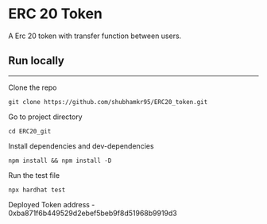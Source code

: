 # ERC 20 Token

A Erc 20 token with transfer function between users.

## Run locally

---

Clone the repo

```
git clone https://github.com/shubhamkr95/ERC20_token.git
```

Go to project directory

```
cd ERC20_git
```

Install dependencies and dev-dependencies

```
npm install && npm install -D
```

Run the test file

```
npx hardhat test
```

Deployed Token address - 0xba871f6b449529d2ebef5beb9f8d51968b9919d3
